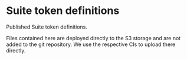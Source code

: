 # Suite token definitions

Published Suite token definitions. 

Files contained here are deployed directly to the S3 storage and are not added to the git repository. We use the respective CIs to upload there directly.
